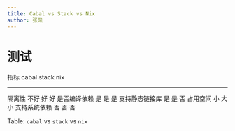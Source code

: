 ```yaml
---
title: Cabal vs Stack vs Nix
author: 张凯
---
```


# 测试

指标           cabal     stack  nix
------------   --------  -----  -----
隔离性         不好      好     好
是否编译依赖   是        是     是
支持静态链接库 是        是     否
占用空间       小        大     小
支持系统依赖   否        否     否

Table: `cabal` vs `stack` vs `nix`

